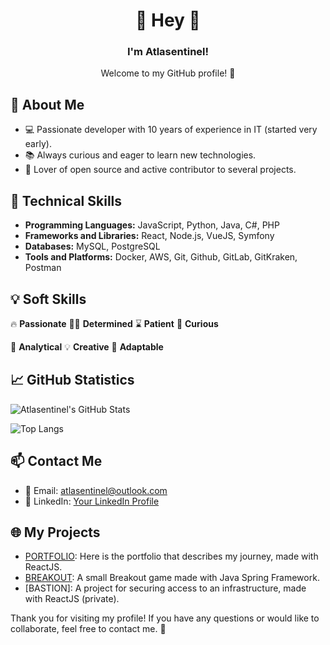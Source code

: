 <h1 align="center">👋 Hey 👋</h1>

<h3 align="center"><b>I'm Atlasentinel! </b></h3>
<p align="center">Welcome to my GitHub profile! 🎉</p>

## 🌟 About Me

- 💻 Passionate developer with 10 years of experience in IT (started very early).
- 📚 Always curious and eager to learn new technologies.
- 🚀 Lover of open source and active contributor to several projects.

## 🔧 Technical Skills


- **Programming Languages:** JavaScript, Python, Java, C#, PHP 
- **Frameworks and Libraries:** React, Node.js, VueJS, Symfony
- **Databases:** MySQL, PostgreSQL
- **Tools and Platforms:** Docker, AWS, Git, Github, GitLab, GitKraken, Postman

## 💡 Soft Skills

 🔥 **Passionate** 
 👊🏾 **Determined** 
 ⌛ **Patient** 
 🧐 **Curious**
 
 🔎 **Analytical** 
 💡 **Creative** 
 🦾 **Adaptable**

## 📈 GitHub Statistics

![Atlasentinel's GitHub Stats](https://github-readme-stats.vercel.app/api?username=Atlasentinel&show_icons=true&theme=radical)

![Top Langs](https://github-readme-stats.vercel.app/api/top-langs/?username=Atlasentinel&theme=tokyonight)

## 📫 Contact Me

- 📧 Email: [atlasentinel@outlook.com](mailto:atlasentinel@outlook.com)
- 💼 LinkedIn: [Your LinkedIn Profile](https://www.linkedin.com/in/noe-zaidi-770255211)

## 🌐 My Projects

- [PORTFOLIO](https://github.com/Atlasentinel/portfolio): Here is the portfolio that describes my journey, made with ReactJS.
- [BREAKOUT](https://github.com/Atlasentinel/casse_brique_java): A small Breakout game made with Java Spring Framework.
- [BASTION]: A project for securing access to an infrastructure, made with ReactJS (private).

Thank you for visiting my profile! If you have any questions or would like to collaborate, feel free to contact me. 🙌
